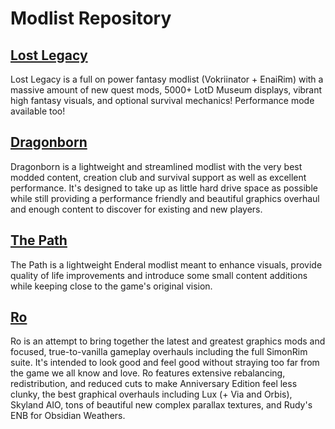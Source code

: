 # Modlist Repository

## [Lost Legacy](https://github.com/Lost-Outpost/lost-legacy/blob/main/README.md)

Lost Legacy is a full on power fantasy modlist (Vokriinator + EnaiRim) with a massive amount of new quest mods, 5000+ LotD Museum displays, vibrant high fantasy visuals, and optional survival mechanics! Performance mode available too!

## [Dragonborn](https://github.com/Lost-Outpost/dragonborn/blob/main/README.md)

Dragonborn is a lightweight and streamlined modlist with the very best modded content, creation club and survival support as well as excellent performance. It's designed to take up as little hard drive space as possible while still providing a performance friendly and beautiful graphics overhaul and enough content to discover for existing and new players.

## [The Path](https://github.com/Lost-Outpost/thepath/blob/main/README.md)

The Path is a lightweight Enderal modlist meant to enhance visuals, provide quality of life improvements and introduce some small content additions while keeping close to the game's original vision.

## [Ro](https://github.com/ThirdEyeSqueegee/Ro)

Ro is an attempt to bring together the latest and greatest graphics mods and focused, true-to-vanilla gameplay overhauls including the full SimonRim suite. It's intended to look good and feel good without straying too far from the game we all know and love. Ro features extensive rebalancing, redistribution, and reduced cuts to make Anniversary Edition feel less clunky, the best graphical overhauls including Lux (+ Via and Orbis), Skyland AIO, tons of beautiful new complex parallax textures, and Rudy's ENB for Obsidian Weathers.

